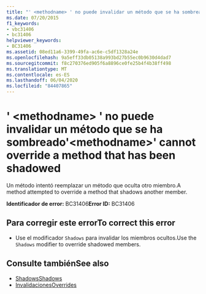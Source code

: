 ```yaml
---
title: "' <methodname> ' no puede invalidar un método que se ha sombreado"
ms.date: 07/20/2015
f1_keywords:
- vbc31406
- bc31406
helpviewer_keywords:
- BC31406
ms.assetid: 08ed11a6-3399-49fa-ac6e-c5df1328a24e
ms.openlocfilehash: 9a5eff33db05138a993bd27b55ec0b9630d4dad7
ms.sourcegitcommit: f8c270376ed905f6a8896ce0fe25b4f4b38ff498
ms.translationtype: MT
ms.contentlocale: es-ES
ms.lasthandoff: 06/04/2020
ms.locfileid: "84407865"
---
```

# <a name="methodname-cannot-override-a-method-that-has-been-shadowed"></a><span data-ttu-id="918e1-102">' \<methodname> ' no puede invalidar un método que se ha sombreado</span><span class="sxs-lookup"><span data-stu-id="918e1-102">'\<methodname>' cannot override a method that has been shadowed</span></span>
<span data-ttu-id="918e1-103">Un método intentó reemplazar un método que oculta otro miembro.</span><span class="sxs-lookup"><span data-stu-id="918e1-103">A method attempted to override a method that shadows another member.</span></span>  
  
 <span data-ttu-id="918e1-104">**Identificador de error:** BC31406</span><span class="sxs-lookup"><span data-stu-id="918e1-104">**Error ID:** BC31406</span></span>  
  
## <a name="to-correct-this-error"></a><span data-ttu-id="918e1-105">Para corregir este error</span><span class="sxs-lookup"><span data-stu-id="918e1-105">To correct this error</span></span>  
  
- <span data-ttu-id="918e1-106">Use el modificador `Shadows` para invalidar los miembros ocultos.</span><span class="sxs-lookup"><span data-stu-id="918e1-106">Use the `Shadows` modifier to override shadowed members.</span></span>  
  
## <a name="see-also"></a><span data-ttu-id="918e1-107">Consulte también</span><span class="sxs-lookup"><span data-stu-id="918e1-107">See also</span></span>

- [<span data-ttu-id="918e1-108">Shadows</span><span class="sxs-lookup"><span data-stu-id="918e1-108">Shadows</span></span>](../language-reference/modifiers/shadows.md)
- [<span data-ttu-id="918e1-109">Invalidaciones</span><span class="sxs-lookup"><span data-stu-id="918e1-109">Overrides</span></span>](../language-reference/modifiers/overrides.md)

